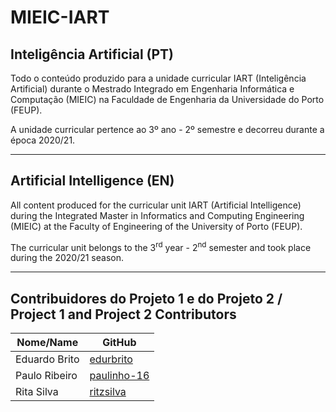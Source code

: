 # MIEIC-IART

## Inteligência Artificial (PT)
Todo o conteúdo produzido para a unidade curricular IART (Inteligência Artificial) durante o Mestrado Integrado em Engenharia Informática e Computação (MIEIC) na Faculdade de Engenharia da Universidade do Porto (FEUP).

A unidade curricular pertence ao 3º ano - 2º semestre e decorreu durante a época 2020/21.

-----

## Artificial Intelligence (EN)
All content produced for the curricular unit IART (Artificial Intelligence) during the Integrated Master in Informatics and Computing Engineering (MIEIC) at the Faculty of Engineering of the University of Porto (FEUP).

The curricular unit belongs to the 3<sup>rd</sup> year - 2<sup>nd</sup> semester and took place during the 2020/21 season.

-----

## Contribuidores do Projeto 1 e do Projeto 2 / Project 1 and Project 2 Contributors
| Nome/Name        | GitHub                                        |
| ---------------- | --------------------------------------------- |
| Eduardo Brito    | [edurbrito](https://github.com/edurbrito)     |
| Paulo Ribeiro    | [paulinho-16](https://github.com/paulinho-16) |
| Rita Silva       | [ritzsilva](https://github.com/ritzsilva)     |
